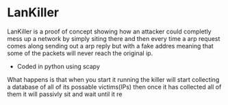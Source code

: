 # LanKiller

LanKiller is a proof of concept showing how an attacker could completly mess up a network by simply siting
there and then every time a arp request comes along sending out a arp reply but with a fake addres meaning that
some of the packets will never reach the original ip.

- Coded in python using scapy

What happens is that when you start it running the killer will start collecting a database of all of its possable victims(IPs)
then once it has collected all of them it will passivly sit and wait until it re
